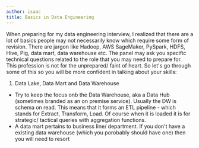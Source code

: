 ```yaml
---
author: isaac
title: Basics in Data Engineering
---
```


When preparing for my data engineering interview, I realized that there are a lot of basics people may not necessarily know which require some form of revision. There are jargon like Hadoop, AWS SageMaker, PySpark, HDFS, Hive, Pig, data mart, data warehouse etc. The panel may ask you specific technical questions related to the role that you may need to prepare for. This profession is not for the unprepared/ faint of heart. So let's go through some of this so you will be more confident in talking about your skills:

1) Data Lake, Data Mart and Data Warehouse

* Try to keep the focus onb the Data Warehouse, aka a Data Hub (sometimes branded as an on premise service). Usually the DW is schema on read. This means that it forms an ETL pipeline - which stands for Extract, Transform, Load. Of course when it is loaded it is for strategic/ tactical queries with aggregation functions.
* A data mart pertains to business line/ department. If you don't have a existing data warehouse (which you porobably should have one) then you will need to resort